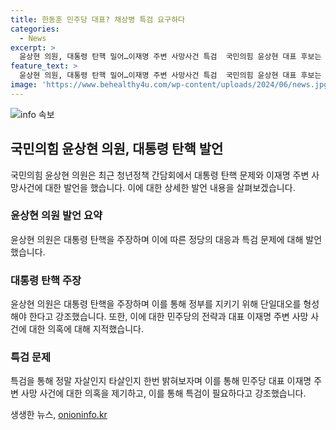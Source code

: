 ```yaml
---
title: 한동훈 민주당 대표? 채상병 특검 요구하다
categories:
  - News
excerpt: >
  윤상현 의원, 대통령 탄핵 밀어…이재명 주변 사망사건 특검  국민의힘 윤상현 대표 후보는 한동훈 후보의 채상병특검법 중재안을 비판하며 민주당의 프레임에 빠지고 대야 전선에 내부 교란이 생겼다고 지적했다. 또한, 이재명 대표의 주변 사망사건을 언급하며 특검의 필요성을 강조했다. 그는 또한 나경원·원희룡 후보와의 연대론을 거부하며 연대의 부적절성을 지적했다.
feature_text: >
  윤상현 의원, 대통령 탄핵 밀어…이재명 주변 사망사건 특검  국민의힘 윤상현 대표 후보는 한동훈 후보의 채상병특검법 중재안을 비판하며 민주당의 프레임에 빠지고 대야 전선에 내부 교란이 생겼다고 지적했다. 또한, 이재명 대표의 주변 사망사건을 언급하며 특검의 필요성을 강조했다. 그는 또한 나경원·원희룡 후보와의 연대론을 거부하며 연대의 부적절성을 지적했다.
image: 'https://www.behealthy4u.com/wp-content/uploads/2024/06/news.jpg'
---
```


<p><img src="https://www.behealthy4u.com/wp-content/uploads/2024/06/news.jpg" alt="info 속보" /></p>

<h2 data-ke-size="size26">국민의힘 윤상현 의원, 대통령 탄핵 발언</h2>

<p data-ke-size="size16">국민의힘 윤상현 의원은 최근 청년정책 간담회에서 대통령 탄핵 문제와 이재명 주변 사망사건에 대한 발언을 했습니다. 이에 대한 상세한 발언 내용을 살펴보겠습니다.</p>

<h3>윤상현 의원 발언 요약</h3>

<p data-ke-size="size16">윤상현 의원은 대통령 탄핵을 주장하며 이에 따른 정당의 대응과 특검 문제에 대해 발언했습니다.</p>

<h3>대통령 탄핵 주장</h3>

<p data-ke-size="size16">윤상현 의원은 대통령 탄핵을 주장하며 이를 통해 정부를 지키기 위해 단일대오를 형성해야 한다고 강조했습니다. 또한, 이에 대한 민주당의 전략과 대표 이재명 주변 사망 사건에 대한 의혹에 대해 지적했습니다.</p>

<h3>특검 문제</h3>

<p data-ke-size="size16">특검을 통해 정말 자살인지 타살인지 한번 밝혀보자며 이를 통해 민주당 대표 이재명 주변 사망 사건에 대한 의혹을 제기하고, 이를 통해 특검이 필요하다고 강조했습니다.</p>
생생한 뉴스, <a href="https://onioninfo.kr" rel="dofollow">onioninfo.kr</a>


